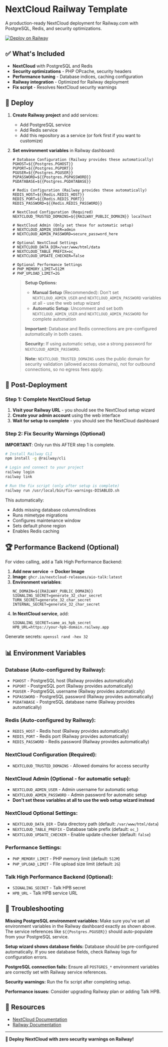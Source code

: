 # NextCloud Railway Template

A production-ready NextCloud deployment for Railway.com with PostgreSQL, Redis, and security optimizations.

[![Deploy on Railway](https://railway.com/button.svg)](https://railway.com/deploy/YLCYUz?referralCode=CGGc7W)

## ✅ What's Included

- **NextCloud** with PostgreSQL and Redis
- **Security optimizations** - PHP OPcache, security headers
- **Performance tuning** - Database indices, caching configuration  
- **Railway integration** - Optimized for Railway deployment
- **Fix script** - Resolves NextCloud security warnings

## 🚀 Deploy

1. **Create Railway project** and add services:
   - Add PostgreSQL service
   - Add Redis service
   - Add this repository as a service (or fork first if you want to customize)
2. **Set environment variables** in Railway dashboard:
   ```
   # Database Configuration (Railway provides these automatically)
   PGHOST=${{Postgres.PGHOST}}
   PGPORT=${{Postgres.PGPORT}}
   PGUSER=${{Postgres.PGUSER}}
   PGPASSWORD=${{Postgres.PGPASSWORD}}
   PGDATABASE=${{Postgres.PGDATABASE}}
   
   # Redis Configuration (Railway provides these automatically)
   REDIS_HOST=${{Redis.REDIS_HOST}}
   REDIS_PORT=${{Redis.REDIS_PORT}}
   REDIS_PASSWORD=${{Redis.REDIS_PASSWORD}}
   
   # NextCloud Configuration (Required)
   NEXTCLOUD_TRUSTED_DOMAINS=${{RAILWAY_PUBLIC_DOMAIN}} localhost
   
   # NextCloud Admin (Only set these for automatic setup)
   # NEXTCLOUD_ADMIN_USER=admin
   # NEXTCLOUD_ADMIN_PASSWORD=secure_password_here
   
   # Optional NextCloud Settings
   # NEXTCLOUD_DATA_DIR=/var/www/html/data
   # NEXTCLOUD_TABLE_PREFIX=oc_
   # NEXTCLOUD_UPDATE_CHECKER=false
   
   # Optional Performance Settings
   # PHP_MEMORY_LIMIT=512M
   # PHP_UPLOAD_LIMIT=2G
   ```
   
   > **Setup Options:**
   > - **Manual Setup** (Recommended): Don't set `NEXTCLOUD_ADMIN_USER` and `NEXTCLOUD_ADMIN_PASSWORD` variables at all - use the web setup wizard
   > - **Automatic Setup**: Uncomment and set both `NEXTCLOUD_ADMIN_USER` and `NEXTCLOUD_ADMIN_PASSWORD` for complete automation
   > 
   > **Important:** Database and Redis connections are pre-configured automatically in both cases.
   
   > **Security:** If using automatic setup, use a strong password for `NEXTCLOUD_ADMIN_PASSWORD`.
   
   > **Note:** `NEXTCLOUD_TRUSTED_DOMAINS` uses the public domain for security validation (allowed access domains), not for outbound connections, so no egress fees apply.

## 🔧 Post-Deployment

### Step 1: Complete NextCloud Setup
1. **Visit your Railway URL** - you should see the NextCloud setup wizard
2. **Create your admin account** using the web interface
3. **Wait for setup to complete** - you should see the NextCloud dashboard

### Step 2: Fix Security Warnings (Optional)
**IMPORTANT**: Only run this AFTER step 1 is complete.

```bash
# Install Railway CLI
npm install -g @railway/cli

# Login and connect to your project
railway login
railway link

# Run the fix script (only after setup is complete)
railway run /usr/local/bin/fix-warnings-DISABLED.sh
```

This automatically:
- Adds missing database columns/indices
- Runs mimetype migrations
- Configures maintenance window  
- Sets default phone region
- Enables Redis caching

## 🏆 Performance Backend (Optional)

For video calling, add a Talk High Performance Backend:

1. **Add new service** → **Docker Image**
2. **Image**: `ghcr.io/nextcloud-releases/aio-talk:latest`
3. **Environment variables**:
   ```
   NC_DOMAIN=${{RAILWAY_PUBLIC_DOMAIN}}
   SIGNALING_SECRET=generate_32_char_secret
   TURN_SECRET=generate_32_char_secret  
   INTERNAL_SECRET=generate_32_char_secret
   ```
4. **In NextCloud service**, add:
   ```
   SIGNALING_SECRET=same_as_hpb_secret
   HPB_URL=https://your-hpb-domain.railway.app
   ```

Generate secrets: `openssl rand -hex 32`

## 📊 Environment Variables

### Database (Auto-configured by Railway):
- `PGHOST` - PostgreSQL host (Railway provides automatically)
- `PGPORT` - PostgreSQL port (Railway provides automatically)  
- `PGUSER` - PostgreSQL username (Railway provides automatically)
- `PGPASSWORD` - PostgreSQL password (Railway provides automatically)
- `PGDATABASE` - PostgreSQL database name (Railway provides automatically)

### Redis (Auto-configured by Railway):
- `REDIS_HOST` - Redis host (Railway provides automatically)
- `REDIS_PORT` - Redis port (Railway provides automatically)
- `REDIS_PASSWORD` - Redis password (Railway provides automatically)

### NextCloud Configuration (Required):
- `NEXTCLOUD_TRUSTED_DOMAINS` - Allowed domains for access security

### NextCloud Admin (Optional - for automatic setup):
- `NEXTCLOUD_ADMIN_USER` - Admin username for automatic setup
- `NEXTCLOUD_ADMIN_PASSWORD` - Admin password for automatic setup
- **Don't set these variables at all to use the web setup wizard instead**

### NextCloud Optional Settings:
- `NEXTCLOUD_DATA_DIR` - Data directory path (default: `/var/www/html/data`)
- `NEXTCLOUD_TABLE_PREFIX` - Database table prefix (default: `oc_`)
- `NEXTCLOUD_UPDATE_CHECKER` - Enable update checker (default: `false`)

### Performance Settings:
- `PHP_MEMORY_LIMIT` - PHP memory limit (default: `512M`)
- `PHP_UPLOAD_LIMIT` - File upload size limit (default: `2G`)

### Talk High Performance Backend (Optional):
- `SIGNALING_SECRET` - Talk HPB secret
- `HPB_URL` - Talk HPB service URL

## 🐛 Troubleshooting

**Missing PostgreSQL environment variables:** Make sure you've set all environment variables in the Railway dashboard exactly as shown above. The service references like `${{Postgres.PGUSER}}` should auto-populate from your PostgreSQL service.

**Setup wizard shows database fields:** Database should be pre-configured automatically. If you see database fields, check Railway logs for configuration errors.

**PostgreSQL connection fails:** Ensure all `POSTGRES_*` environment variables are correctly set with Railway service references.

**Security warnings:** Run the fix script after completing setup.

**Performance issues:** Consider upgrading Railway plan or adding Talk HPB.

## 📖 Resources

- [NextCloud Documentation](https://docs.nextcloud.com/)
- [Railway Documentation](https://docs.railway.com/)

---

**🎉 Deploy NextCloud with zero security warnings on Railway!**
